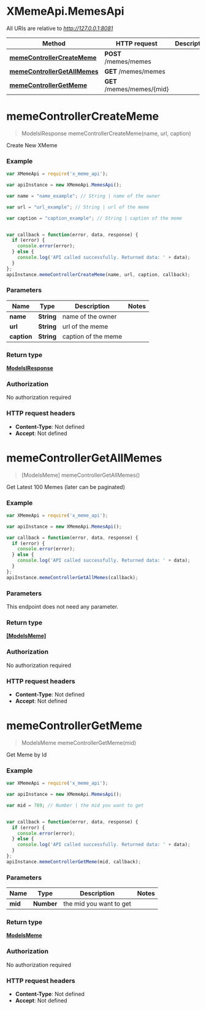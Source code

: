 # XMemeApi.MemesApi

All URIs are relative to *http://127.0.0.1:8081*

Method | HTTP request | Description
------------- | ------------- | -------------
[**memeControllerCreateMeme**](MemesApi.md#memeControllerCreateMeme) | **POST** /memes/memes | 
[**memeControllerGetAllMemes**](MemesApi.md#memeControllerGetAllMemes) | **GET** /memes/memes | 
[**memeControllerGetMeme**](MemesApi.md#memeControllerGetMeme) | **GET** /memes/memes/{mid} | 


<a name="memeControllerCreateMeme"></a>
# **memeControllerCreateMeme**
> ModelsIResponse memeControllerCreateMeme(name, url, caption)



Create New XMeme

### Example
```javascript
var XMemeApi = require('x_meme_api');

var apiInstance = new XMemeApi.MemesApi();

var name = "name_example"; // String | name of the owner

var url = "url_example"; // String | url of the meme

var caption = "caption_example"; // String | caption of the meme


var callback = function(error, data, response) {
  if (error) {
    console.error(error);
  } else {
    console.log('API called successfully. Returned data: ' + data);
  }
};
apiInstance.memeControllerCreateMeme(name, url, caption, callback);
```

### Parameters

Name | Type | Description  | Notes
------------- | ------------- | ------------- | -------------
 **name** | **String**| name of the owner | 
 **url** | **String**| url of the meme | 
 **caption** | **String**| caption of the meme | 

### Return type

[**ModelsIResponse**](ModelsIResponse.md)

### Authorization

No authorization required

### HTTP request headers

 - **Content-Type**: Not defined
 - **Accept**: Not defined

<a name="memeControllerGetAllMemes"></a>
# **memeControllerGetAllMemes**
> [ModelsMeme] memeControllerGetAllMemes()



Get Latest 100 Memes (later can be paginated)

### Example
```javascript
var XMemeApi = require('x_meme_api');

var apiInstance = new XMemeApi.MemesApi();

var callback = function(error, data, response) {
  if (error) {
    console.error(error);
  } else {
    console.log('API called successfully. Returned data: ' + data);
  }
};
apiInstance.memeControllerGetAllMemes(callback);
```

### Parameters
This endpoint does not need any parameter.

### Return type

[**[ModelsMeme]**](ModelsMeme.md)

### Authorization

No authorization required

### HTTP request headers

 - **Content-Type**: Not defined
 - **Accept**: Not defined

<a name="memeControllerGetMeme"></a>
# **memeControllerGetMeme**
> ModelsMeme memeControllerGetMeme(mid)



Get Meme by Id

### Example
```javascript
var XMemeApi = require('x_meme_api');

var apiInstance = new XMemeApi.MemesApi();

var mid = 789; // Number | the mid you want to get


var callback = function(error, data, response) {
  if (error) {
    console.error(error);
  } else {
    console.log('API called successfully. Returned data: ' + data);
  }
};
apiInstance.memeControllerGetMeme(mid, callback);
```

### Parameters

Name | Type | Description  | Notes
------------- | ------------- | ------------- | -------------
 **mid** | **Number**| the mid you want to get | 

### Return type

[**ModelsMeme**](ModelsMeme.md)

### Authorization

No authorization required

### HTTP request headers

 - **Content-Type**: Not defined
 - **Accept**: Not defined

